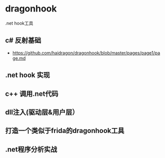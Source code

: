 # dragonhook
.net hook工具
## c# 反射基础
* https://github.com/haidragon/dragonhook/blob/master/pages/page1/page.md
## .net hook 实现
## c++ 调用.net代码
## dll注入(驱动层&用户层）
## 打造一个类似于frida的dragonhook工具
## .net程序分析实战
